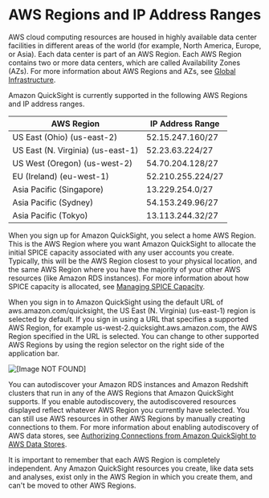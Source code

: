 # AWS Regions and IP Address Ranges<a name="regions"></a>

AWS cloud computing resources are housed in highly available data center facilities in different areas of the world \(for example, North America, Europe, or Asia\)\. Each data center is part of an AWS Region\. Each AWS Region contains two or more data centers, which are called Availability Zones \(AZs\)\. For more information about AWS Regions and AZs, see [Global Infrastructure](https://aws.amazon.com/about-aws/global-infrastructure/)\.

Amazon QuickSight is currently supported in the following AWS Regions and IP address ranges\. 


| AWS Region | IP Address Range | 
| --- | --- | 
| US East \(Ohio\) \(us\-east\-2\) | 52\.15\.247\.160/27 | 
| US East \(N\. Virginia\) \(us\-east\-1\) | 52\.23\.63\.224/27 | 
| US West \(Oregon\) \(us\-west\-2\) | 54\.70\.204\.128/27  | 
| EU \(Ireland\) \(eu\-west\-1\) | 52\.210\.255\.224/27 | 
| Asia Pacific \(Singapore\) | 13\.229\.254\.0/27 | 
| Asia Pacific \(Sydney\) | 54\.153\.249\.96/27 | 
| Asia Pacific \(Tokyo\) | 13\.113\.244\.32/27 | 

When you sign up for Amazon QuickSight, you select a home AWS Region\. This is the AWS Region where you want Amazon QuickSight to allocate the initial SPICE capacity associated with any user accounts you create\. Typically, this will be the AWS Region closest to your physical location, and the same AWS Region where you have the majority of your other AWS resources \(like Amazon RDS instances\)\. For more information about how SPICE capacity is allocated, see [Managing SPICE Capacity](managing-spice-capacity.md)\.

When you sign in to Amazon QuickSight using the default URL of aws\.amazon\.com/quicksight, the US East \(N\. Virginia\) \(us\-east\-1\) region is selected by default\. If you sign in using a URL that specifies a supported AWS Region, for example us\-west\-2\.quicksight\.aws\.amazon\.com, the AWS Region specified in the URL is selected\. You can change to other supported AWS Regions by using the region selector on the right side of the application bar\.

![\[Image NOT FOUND\]](http://docs.aws.amazon.com/quicksight/latest/user/images/region-selector.png)

You can autodiscover your Amazon RDS instances and Amazon Redshift clusters that run in any of the AWS Regions that Amazon QuickSight supports\. If you enable autodiscovery, the autodiscovered resources displayed reflect whatever AWS Region you currently have selected\. You can still use AWS resources in other AWS Regions by manually creating connections to them\. For more information about enabling autodiscovery of AWS data stores, see [Authorizing Connections from Amazon QuickSight to AWS Data Stores](enabling-access.md)\. 

It is important to remember that each AWS Region is completely independent\. Any Amazon QuickSight resources you create, like data sets and analyses, exist only in the AWS Region in which you create them, and can't be moved to other AWS Regions\. 